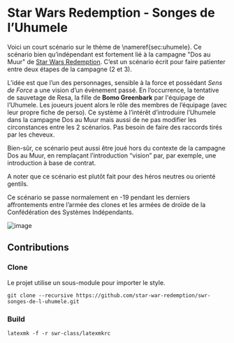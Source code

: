 # Star Wars Redemption - Songes de l’Uhumele

  Voici un court scénario sur le thème de \nameref{sec:uhumele}. Ce scénario bien qu’indépendant est fortement lié à la campagne "Dos au Muur" de [Star Wars Redemption](https://swr.ght1pc9kc.fr/categories/livre-de-base/). C’est un scénario écrit pour faire patienter entre deux étapes de la campagne (2 et 3). 

  L’idée est que l’un des personnages, sensible à la force et possédant *Sens de Force* a une vision d’un évènement passé. En l’occurrence, la tentative de sauvetage de Resa, la fille de **Bomo Greenbark** par l'équipage de l’Uhumele. Les joueurs jouent alors le rôle des membres de l’équipage (avec leur propre fiche de perso). Ce système à l’intérêt d’introduire l’Uhumele dans la campagne Dos au Muur mais aussi de ne pas modifier les circonstances entre les 2 scénarios. Pas besoin de faire des raccords tirés par les cheveux.

  Bien-sûr, ce scénario peut aussi être joué hors du contexte de la campagne Dos au Muur, en remplaçant l’introduction “vision” par, par exemple, une introduction à base de contrat.

  A noter que ce scénario est plutôt fait pour des héros neutres ou orienté gentils.

  Ce scénario se passe normalement en -19 pendant les derniers affrontements entre l’armée des clones et les armées de droïde de la Confédération des Systèmes Indépendants.


![image](http://www.wtfpl.net/wp-content/uploads/2012/12/wtfpl-badge-1.png)

## Contributions
### Clone
Le projet utilise un sous-module pour importer le style.

```
git clone --recursive https://github.com/star-war-redemption/swr-songes-de-l-uhumele.git
```

### Build

```
latexmk -f -r swr-class/latexmkrc 
```